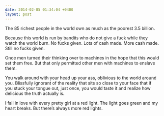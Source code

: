 ```yaml
---
date: 2014-02-05 01:34:04 +0400
layout: post
---
```

The 85 richest people in the world own as much as the poorest 3.5 billion.

Because this world is run by bandits who do not give a fuck while they watch the world burn. No fucks given. Lots of cash made. More cash made. Still no fucks given.

Once men turned their thinking over to machines in the hope that this would set them free. But that only permitted other men with machines to enslave them.

You walk around with your head up your ass, oblivious to the world around you. Blissfully ignorant of the reality that sits so close to your face that if you stuck your tongue out, just once, you would taste it and realize how delicious the truth actually is.

I fall in love with every pretty girl at a red light. The light goes green and my heart breaks. But there’s always more red lights.